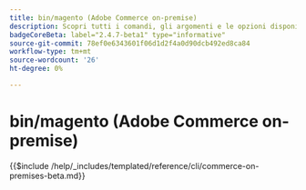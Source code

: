 ```yaml
---
title: bin/magento (Adobe Commerce on-premise)
description: Scopri tutti i comandi, gli argomenti e le opzioni disponibili per lo strumento da riga di comando Adobe Commerce bin/magento.
badgeCoreBeta: label="2.4.7-beta1" type="informative"
source-git-commit: 78ef0e6343601f06d1d2f4a0d90dcb492ed8ca84
workflow-type: tm+mt
source-wordcount: '26'
ht-degree: 0%

---
```


# bin/magento (Adobe Commerce on-premise)

{{$include /help/_includes/templated/reference/cli/commerce-on-premises-beta.md}}
